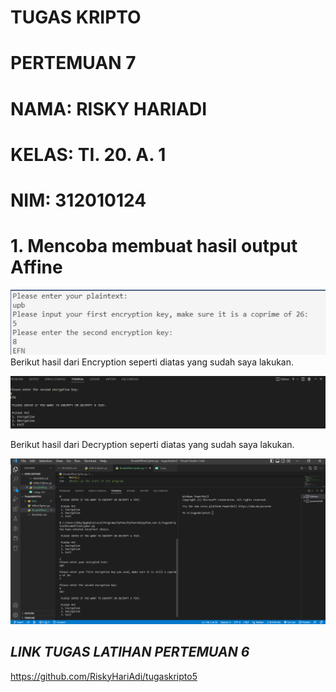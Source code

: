# TUGAS KRIPTO
# PERTEMUAN 7
# NAMA: RISKY HARIADI
# KELAS: TI. 20. A. 1
# NIM: 312010124

# 1. Mencoba membuat hasil output Affine 
![foto](foto/1.png)
Berikut hasil dari Encryption seperti diatas yang sudah saya lakukan.

![foto](foto/11.png)

Berikut hasil dari Decryption seperti diatas yang sudah saya lakukan.

![foto](foto/2.png)

## *LINK TUGAS LATIHAN PERTEMUAN 6*
https://github.com/RiskyHariAdi/tugaskripto5




